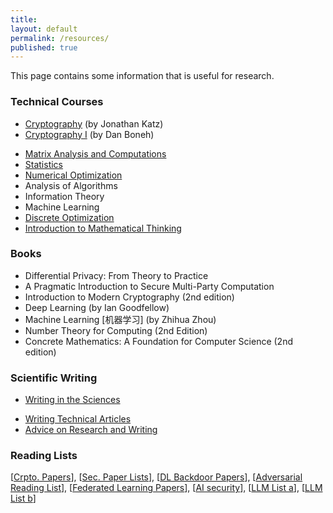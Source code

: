 ```yaml
---
title:
layout: default
permalink: /resources/
published: true
---
```


This page contains some information that is useful for research.

### Technical Courses
- [Cryptography](https://www.coursera.org/learn/cryptography) (by Jonathan Katz)
- [Cryptography I](https://www.coursera.org/course/crypto) (by Dan Boneh)
<!-- - Cryptography II (by Dan Boneh)-->
- [Matrix Analysis and Computations](https://www.ee.cuhk.edu.hk/~wkma/engg5781/)
- [Statistics](https://www.coursera.org/course/introstats)
- [Numerical Optimization]()
- Analysis of Algorithms
- Information Theory
- Machine Learning
- [Discrete Optimization](https://www.coursera.org/learn/discrete-optimization)
- [Introduction to Mathematical Thinking](https://www.coursera.org/course/introstats)

### Books
- Differential Privacy: From Theory to Practice
- A Pragmatic Introduction to Secure Multi-Party Computation
- Introduction to Modern Cryptography (2nd edition)
- Deep Learning (by Ian Goodfellow)
- Machine Learning [机器学习] (by Zhihua Zhou)
- Number Theory for Computing (2nd Edition)
- Concrete Mathematics: A Foundation for Computer Science (2nd edition)

### Scientific Writing
<!---- Pronunciation Lessons -->
- [Writing in the Sciences](https://www.coursera.org/learn/sciwrite)
<!--- Language Video Lecture Courses-->
- [Writing Technical Articles](https://www.cs.columbia.edu/~hgs/etc/writing-style.html)
- [Advice on Research and Writing](https://www.cs.cmu.edu/afs/cs.cmu.edu/user/mleone/web/how-to.html)
<!-- - Resources on Academia-->

### Reading Lists
[[Crpto. Papers](https://www.cs.purdue.edu/homes/ninghui/SecurityReadings.html)], [[Sec. Paper Lists](https://www.cs.unb.ca/~rlu1/resources.htm)], [[DL Backdoor Papers](https://github.com/THUYimingLi/backdoor-learning-resources#survey)], [[Adversarial Reading List](https://nicholas.carlini.com/writing/2019/all-adversarial-example-papers.html)], [[Federated Learning Papers](https://github.com/FedML-AI/FedML/blob/master/research/Awesome-Federated-Learning.md)], [[AI security](https://github.com/DeepSpaceHarbor/Awesome-AI-Security)], [[LLM List a](https://github.com/ThuCCSLab/Awesome-LM-SSP)], [[LLM List b](https://unispac.github.io/arxiv-llm-alignment-safety-security/)]

